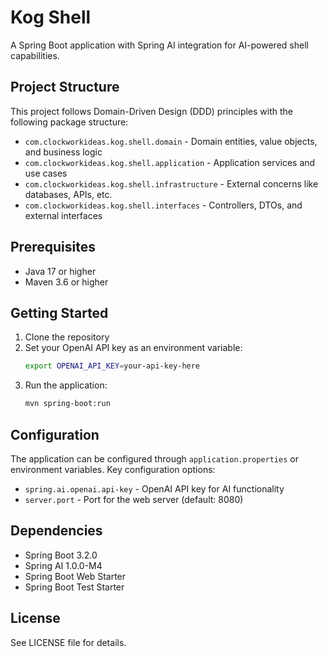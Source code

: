 # Kog Shell

A Spring Boot application with Spring AI integration for AI-powered shell capabilities.

## Project Structure

This project follows Domain-Driven Design (DDD) principles with the following package structure:

- `com.clockworkideas.kog.shell.domain` - Domain entities, value objects, and business logic
- `com.clockworkideas.kog.shell.application` - Application services and use cases
- `com.clockworkideas.kog.shell.infrastructure` - External concerns like databases, APIs, etc.
- `com.clockworkideas.kog.shell.interfaces` - Controllers, DTOs, and external interfaces

## Prerequisites

- Java 17 or higher
- Maven 3.6 or higher

## Getting Started

1. Clone the repository
2. Set your OpenAI API key as an environment variable:
   ```bash
   export OPENAI_API_KEY=your-api-key-here
   ```
3. Run the application:
   ```bash
   mvn spring-boot:run
   ```

## Configuration

The application can be configured through `application.properties` or environment variables. Key configuration options:

- `spring.ai.openai.api-key` - OpenAI API key for AI functionality
- `server.port` - Port for the web server (default: 8080)

## Dependencies

- Spring Boot 3.2.0
- Spring AI 1.0.0-M4
- Spring Boot Web Starter
- Spring Boot Test Starter

## License

See LICENSE file for details.
